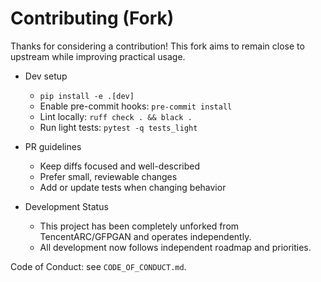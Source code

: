 # Contributing (Fork)

Thanks for considering a contribution! This fork aims to remain close to upstream while improving practical usage.

- Dev setup
  - `pip install -e .[dev]`
  - Enable pre-commit hooks: `pre-commit install`
  - Lint locally: `ruff check . && black .`
  - Run light tests: `pytest -q tests_light`

- PR guidelines
  - Keep diffs focused and well-described
  - Prefer small, reviewable changes
  - Add or update tests when changing behavior

- Development Status
  - This project has been completely unforked from TencentARC/GFPGAN and operates independently.
  - All development now follows independent roadmap and priorities.

Code of Conduct: see `CODE_OF_CONDUCT.md`.
